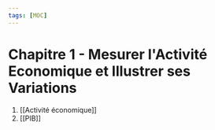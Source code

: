 ```yaml
---
tags: [MOC]
---
```


# Chapitre 1 - Mesurer l'Activité Economique et Illustrer ses Variations
1. [[Activité économique]]
2. [[PIB]]
